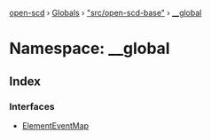 [open-scd](../README.md) › [Globals](../globals.md) › ["src/open-scd-base"](_src_open_scd_base_.md) › [__global](_src_open_scd_base_.__global.md)

# Namespace: __global

## Index

### Interfaces

* [ElementEventMap](../interfaces/_src_open_scd_base_.__global.elementeventmap.md)
